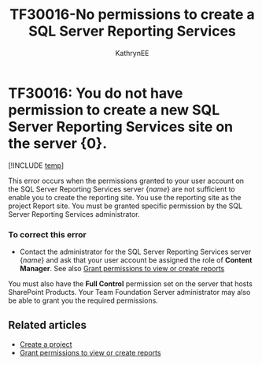 ﻿---
title: TF30016-No permissions to create a SQL Server Reporting Services
titleSuffix: Azure DevOps & TFS
description: Occurs when the permissions granted to the user account are not sufficient to enable to create the reporting site.
ms.technology: devops-agile
ms.assetid: edb242fd-5839-440d-9ee1-f24e0b279137
ms.author: kaelli
author: KathrynEE
ms.topic: Troubleshooting
ms.date: 02/22/2017
---

# TF30016: You do not have permission to create a new SQL Server Reporting Services site on the server {0}.

[!INCLUDE [temp](../../includes/version-vsts-tfs-all-versions.md)]

This error occurs when the permissions granted to your user account on the SQL Server Reporting Services server {_name_} are not sufficient to enable you to create the reporting site. You use the reporting site as the project Report site. You must be granted specific permission by the SQL Server Reporting Services administrator.

### To correct this error

* Contact the administrator for the SQL Server Reporting Services server {_name_} and ask that your user account be assigned the role of **Content Manager**. See also [Grant permissions to view or create reports](../../report/admin/grant-permissions-to-reports.md)

You must also have the **Full Control** permission set on the server that hosts SharePoint Products. Your Team Foundation Server administrator may also be able to grant you the required permissions.

## Related articles

* [Create a project](../../organizations/projects/create-project.md)
* [Grant permissions to view or create reports](../../report/admin/grant-permissions-to-reports.md)
